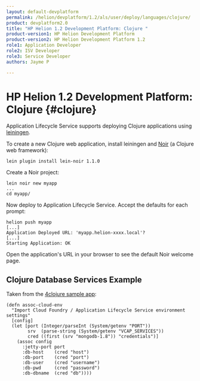 ```yaml
---
layout: default-devplatform
permalink: /helion/devplatform/1.2/als/user/deploy/languages/clojure/
product: devplatform2.0
title: "HP Helion 1.2 Development Platform: Clojure "
product-version1: HP Helion Development Platform
product-version2: HP Helion Development Platform 1.2
role1: Application Developer 
role2: ISV Developer
role3: Service Developer
authors: Jayme P

---
```

<!--PUBLISHED-->

# HP Helion 1.2 Development Platform: Clojure {#clojure}


Application Lifecycle Service supports deploying Clojure applications using
[leiningen](https://github.com/technomancy/leiningen).

To create a new Clojure web application, install leiningen and
[Noir](http://webnoir.org/) (a Clojure web framework):

    lein plugin install lein-noir 1.1.0

Create a Noir project:

    lein noir new myapp
    ...
    cd myapp/

Now deploy to Application Lifecycle Service. Accept the defaults for each prompt:

    helion push myapp
    [...]
    Application Deployed URL: 'myapp.helion-xxxx.local'?
    [...]
    Starting Application: OK

Open the application's URL in your browser to see the default Noir welcome
page.

Clojure Database Services Example[](#clojure-database-services-example "Permalink to this headline")
-----------------------------------------------------------------------------------------------------

Taken from the [4clojure sample
app](https://github.com/Stackato-Apps/4clojure/blob/stackato/src/foreclojure/config.clj#L6):

    (defn assoc-cloud-env
      "Import Cloud Foundry / Application Lifecycle Service environment settings"
      [config]
      (let [port (Integer/parseInt (System/getenv "PORT"))
            srv  (parse-string (System/getenv "VCAP_SERVICES"))
            cred ((first (srv "mongodb-1.8")) "credentials")]
        (assoc config
          :jetty-port port
          :db-host    (cred "host")
          :db-port    (cred "port")
          :db-user    (cred "username")
          :db-pwd     (cred "password")
          :db-dbname  (cred "db"))))
